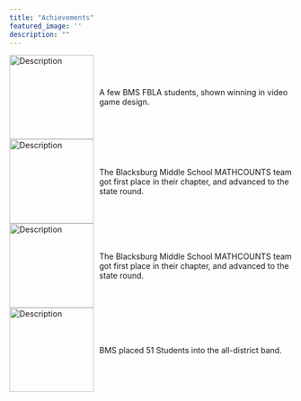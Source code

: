 ```yaml
---
title: "Achievements"
featured_image: ''
description: ""
---
```

<div style="display: flex; align-items: center;">
  <img src="https://resources.finalsite.net/images/f_auto,q_auto,t_image_size_6/v1689019814/mcpsorg/sgvky6zhwewlp1xskuik/MemberswithMedals.jpg" alt="Description" style="width: 150px; margin-right: 10px;">
  <p>A few BMS FBLA students, shown winning in video game design.</p>
</div>

<div style="display: flex; align-items: center;">
  <img src="https://mathcounts.godmar.me/assets/images/mc-2025-team-win-small-ce539f3561932a383062c9f6488a7759.jpg" alt="Description" style="width: 150px; margin-right: 10px;">
  <p>The Blacksburg Middle School MATHCOUNTS team got first place in their chapter, and advanced to the state round.</p>
</div>

<div style="display: flex; align-items: center;">
  <img src="https://mathcounts.godmar.me/assets/images/mc-2025-team-win-small-ce539f3561932a383062c9f6488a7759.jpg" alt="Description" style="width: 150px; margin-right: 10px;">
  <p>The Blacksburg Middle School MATHCOUNTS team got first place in their chapter, and advanced to the state round.</p>
</div>

<div style="display: flex; align-items: center;">
  <img src="https://encrypted-tbn0.gstatic.com/images?q=tbn:ANd9GcRlyyzfYsmUpPN8-thecXKBDHFAqPzcs1wiWQ&s" alt="Description" style="width: 150px; margin-right: 10px;">
  <p>BMS placed 51 Students into the all-district band.</p>
</div>
